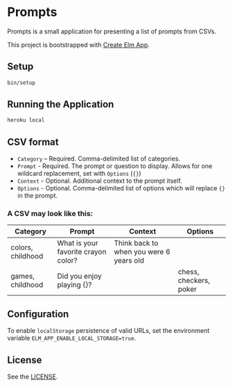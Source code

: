 # Prompts

Prompts is a small application for presenting a list of prompts from CSVs.

This project is bootstrapped with [Create Elm App](https://github.com/halfzebra/create-elm-app).

## Setup

```sh
bin/setup
```

## Running the Application

```sh
heroku local
```

## CSV format

* `Category` – Required. Comma-delimited list of categories.
* `Prompt` - Required. The prompt or question to display. Allows for one wildcard replacement, set with `Options` (`{}`)
* `Context` - Optional. Additional context to the prompt itself.
* `Options` - Optional. Comma-delimited list of options which will replace `{}` in the prompt.

### A CSV may look like this:

| Category | Prompt | Context | Options |
| -------- | ------ | ------- | ------- |
| colors, childhood | What is your favorite crayon color? | Think back to when you were 6 years old | |
| games, childhood | Did you enjoy playing {}? | | chess, checkers, poker |

## Configuration

To enable `localStorage` persistence of valid URLs, set the environment
variable `ELM_APP_ENABLE_LOCAL_STORAGE=true`.

## License

See the [LICENSE](LICENSE).
